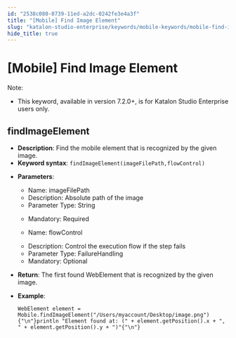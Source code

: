 ```yaml
---
id: "2538c080-0739-11ed-a2dc-0242fe3e4a3f"
title: "[Mobile] Find Image Element"
slug: "katalon-studio-enterprise/keywords/mobile-keywords/mobile-find-image-element"
hide_title: true
---
```


# <a id="id_0" class="anchor_top_offset"/><a id="ariaid-title1" class="anchor_top_offset"/>[Mobile] Find Image Element

<div xmlns="http://www.w3.org/1999/xhtml" className="p"><div className="note note note_note"><span className="note__title">Note:</span> <ul className="ul"><li className="li"><p className="p">This keyword, available in version 7.2.0+, is for Katalon Studio
          Enterprise users only.</p></li></ul></div></div>

## <a id="id_0__id_1" class="anchor_top_offset"/>findImageElement

              
<ul xmlns="http://www.w3.org/1999/xhtml" className="ul"><li className="li">     <strong className="ph b">Description</strong>: Find the mobile element that is     recognized by the given image.</li><li className="li">     <strong className="ph b">Keyword syntax</strong>:     <code className="ph codeph">findImageElement(imageFilePath,flowControl)</code>   </li><li className="li">     <p className="p">       <strong className="ph b">Parameters</strong>:</p>     <ul className="ul"><li className="li">Name: imageFilePath</li><li className="li">Description: Absolute path of the image</li><li className="li">Parameter Type: String</li><li className="li">         <p className="p">Mandatory: Required</p>       </li><li className="li">         <p className="p">Name: flowControl</p>       </li><li className="li">Description: Control the execution flow if the step fails</li><li className="li">Parameter Type: FailureHandling</li><li className="li">Mandatory: Optional</li></ul>   </li><li className="li">     <p className="p">       <strong className="ph b">Return</strong>: The first found WebElement that is       recognized by the given image.</p>   </li><li className="li">     <p className="p">       <strong className="ph b">Example</strong>:</p>     <pre className="pre codeblock"><code>WebElement element = Mobile.findImageElement("/Users/myaccount/Desktop/image.png"){"\n"}println "Element found at: (" + element.getPosition().x + ", " + element.getPosition().y + ")"{"\n"}</code></pre>   </li></ul> 
      
